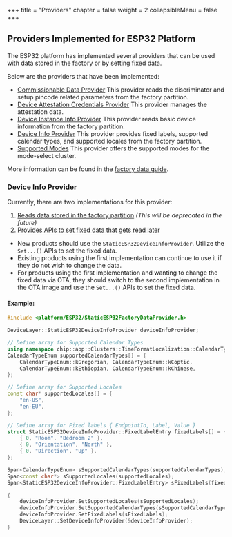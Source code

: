 +++
title = "Providers"
chapter = false
weight = 2
collapsibleMenu = false
+++

## Providers Implemented for ESP32 Platform

The ESP32 platform has implemented several providers that can be used with data
stored in the factory or by setting fixed data.

Below are the providers that have been implemented:

-   [Commissionable Data Provider](https://github.com/project-chip/connectedhomeip/blob/master/src/platform/ESP32/ESP32FactoryDataProvider.h#L47)
    This provider reads the discriminator and setup pincode related parameters
    from the factory partition.
-   [Device Attestation Credentials Provider](https://github.com/project-chip/connectedhomeip/blob/master/src/platform/ESP32/ESP32FactoryDataProvider.h#L56)
    This provider manages the attestation data.
-   [Device Instance Info Provider](https://github.com/project-chip/connectedhomeip/blob/master/src/platform/ESP32/ESP32FactoryDataProvider.h#L86)
    This provider reads basic device information from the factory partition.
-   [Device Info Provider](https://github.com/project-chip/connectedhomeip/blob/master/src/platform/ESP32/ESP32DeviceInfoProvider.h#L31)
    This provider provides fixed labels, supported calendar types, and supported
    locales from the factory partition.
-   [Supported Modes](https://github.com/project-chip/connectedhomeip/blob/master/examples/platform/esp32/mode-support/static-supported-modes-manager.h#L28)
    This provider offers the supported modes for the mode-select cluster.

More information can be found in the [factory data guide](factory_data.md).

### Device Info Provider

Currently, there are two implementations for this provider:

1. [Reads data stored in the factory partition](https://github.com/project-chip/connectedhomeip/blob/master/src/platform/ESP32/ESP32FactoryDataProvider.h#L56)
   _(This will be deprecated in the future)_
2. [Provides APIs to set fixed data that gets read later](https://github.com/project-chip/connectedhomeip/blob/master/src/platform/ESP32/StaticESP32DeviceInfoProvider.h)

-   New products should use the `StaticESP32DeviceInfoProvider`. Utilize the
    `Set...()` APIs to set the fixed data.
-   Existing products using the first implementation can continue to use it if
    they do not wish to change the data.
-   For products using the first implementation and wanting to change the fixed
    data via OTA, they should switch to the second implementation in the OTA
    image and use the `Set...()` APIs to set the fixed data.

#### Example:

```cpp
#include <platform/ESP32/StaticESP32FactoryDataProvider.h>

DeviceLayer::StaticESP32DeviceInfoProvider deviceInfoProvider;

// Define array for Supported Calendar Types
using namespace chip::app::Clusters::TimeFormatLocalization::CalendarTypeEnum;
CalendarTypeEnum supportedCalendarTypes[] = {
    CalendarTypeEnum::kGregorian, CalendarTypeEnum::kCoptic,
    CalendarTypeEnum::kEthiopian, CalendarTypeEnum::kChinese,
};

// Define array for Supported Locales
const char* supportedLocales[] = {
    "en-US",
    "en-EU",
};

// Define array for Fixed labels { EndpointId, Label, Value }
struct StaticESP32DeviceInfoProvider::FixedLabelEntry fixedLabels[] = {
    { 0, "Room", "Bedroom 2" },
    { 0, "Orientation", "North" },
    { 0, "Direction", "Up" },
};

Span<CalendarTypeEnum> sSupportedCalendarTypes(supportedCalendarTypes);
Span<const char*> sSupportedLocales(supportedLocales);
Span<StaticESP32DeviceInfoProvider::FixedLabelEntry> sFixedLabels(fixedLabels);

{
    deviceInfoProvider.SetSupportedLocales(sSupportedLocales);
    deviceInfoProvider.SetSupportedCalendarTypes(sSupportedCalendarTypes);
    deviceInfoProvider.SetFixedLabels(sFixedLabels);
    DeviceLayer::SetDeviceInfoProvider(&deviceInfoProvider);
}
```
